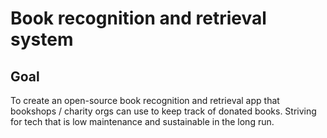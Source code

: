 # Book recognition and retrieval system

## Goal

To create an open-source book recognition and retrieval app that bookshops / charity orgs can use to keep track of donated books. Striving for tech that is low maintenance and sustainable in the long run.
